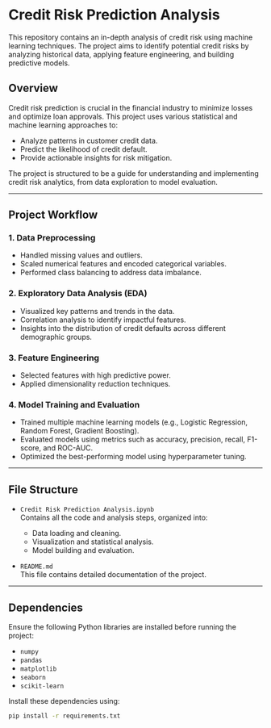# **Credit Risk Prediction Analysis**

This repository contains an in-depth analysis of credit risk using machine learning techniques. The project aims to identify potential credit risks by analyzing historical data, applying feature engineering, and building predictive models. 

## **Overview**
Credit risk prediction is crucial in the financial industry to minimize losses and optimize loan approvals. This project uses various statistical and machine learning approaches to:
- Analyze patterns in customer credit data.
- Predict the likelihood of credit default.
- Provide actionable insights for risk mitigation.

The project is structured to be a guide for understanding and implementing credit risk analytics, from data exploration to model evaluation.

---

## **Project Workflow**
### 1. **Data Preprocessing**
   - Handled missing values and outliers.
   - Scaled numerical features and encoded categorical variables.
   - Performed class balancing to address data imbalance.

### 2. **Exploratory Data Analysis (EDA)**
   - Visualized key patterns and trends in the data.
   - Correlation analysis to identify impactful features.
   - Insights into the distribution of credit defaults across different demographic groups.

### 3. **Feature Engineering**
   - Selected features with high predictive power.
   - Applied dimensionality reduction techniques.

### 4. **Model Training and Evaluation**
   - Trained multiple machine learning models (e.g., Logistic Regression, Random Forest, Gradient Boosting).
   - Evaluated models using metrics such as accuracy, precision, recall, F1-score, and ROC-AUC.
   - Optimized the best-performing model using hyperparameter tuning.

---

## **File Structure**
- `Credit Risk Prediction Analysis.ipynb`  
  Contains all the code and analysis steps, organized into:
  - Data loading and cleaning.
  - Visualization and statistical analysis.
  - Model building and evaluation.
  
- `README.md`  
  This file contains detailed documentation of the project.

---

## **Dependencies**
Ensure the following Python libraries are installed before running the project:
- `numpy`
- `pandas`
- `matplotlib`
- `seaborn`
- `scikit-learn`

Install these dependencies using:
```bash
pip install -r requirements.txt
